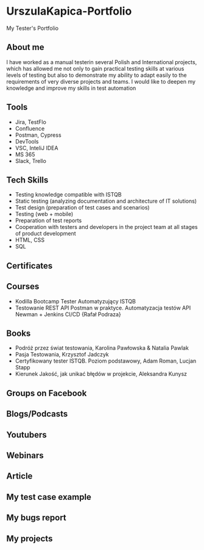 # UrszulaKapica-Portfolio

My Tester's Portfolio

## About me

I have worked as a manual testerin
several Polish and International projects,
which has allowed me not only to gain
practical testing skills at various levels of
testing but also to demonstrate my
ability to adapt easily to the
requirements of very diverse projects
and teams. I would like to deepen my
knowledge and improve my skills in test
automation

## Tools

* Jira, TestFlo
* Confluence
* Postman, Cypress
* DevTools
* VSC, InteliJ IDEA
* MS 365
* Slack, Trello

## Tech Skills

* Testing knowledge compatible with ISTQB
* Static testing (analyzing documentation and
architecture of IT solutions)
* Test design (preparation of test cases and
scenarios)
* Testing (web + mobile)
* Preparation of test reports
* Cooperation with testers and developers in
the project team at all stages of product
development
* HTML, CSS
* SQL


## Certificates

## Courses

* Kodilla Bootcamp Tester Automatyzujący ISTQB
* Testowanie REST API Postman w praktyce. Automatyzacja testów API Newman + Jenkins CI/CD {Rafał Podraza}

## Books

* Podróż przez świat testowania, Karolina Pawłowska & Natalia Pawlak
* Pasja Testowania, Krzysztof Jadczyk
* Certyfikowany tester ISTQB. Poziom podstawowy, Adam Roman, Lucjan Stapp
* Kierunek Jakość, jak unikać błędów w projekcie, Aleksandra Kunysz

## Groups on Facebook

## Blogs/Podcasts

## Youtubers

## Webinars

## Article

## My test case example

## My bugs report

## My projects

